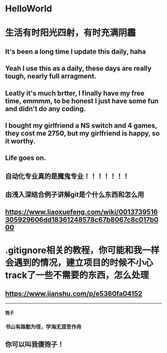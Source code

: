 # HelloWorld
# 生活有时阳光四射，有时充满阴霾
## It's been a long time I update this daily, haha
## Yeah I use this as a daily, these days are really tough, nearly full arragment.
## Leatly it's much brtter, I finally have my free time, emmmm, to be honest I just have some fun and didn't do any coding.
## I bought my girlfriend a NS switch and 4 games, they cost me 2750, but my girlfriend is happy, so it worthy.
## Life goes on.
## 自动化专业真的是魔鬼专业！！！！！！！
## 由浅入深结合例子讲解git是个什么东西和怎么用
## https://www.liaoxuefeng.com/wiki/0013739516305929606dd18361248578c67b8067c8c017b000
# .gitignore相关的教程，你可能和我一样会遇到的情况，建立项目的时候不小心track了一些不需要的东西，怎么处理
## https://www.jianshu.com/p/e5360fa04152
---
#### 狍子
### 书山有路勤为径，学海无涯苦作舟
## **你可以叫我傻狍子！**
